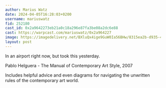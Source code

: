 ```yaml
---
author: Marius Watz
date: 2024-04-05T16:28:03+0200
username: mariuswatz
fid: 252180
cast_id: 0x2a9642273eb21a0c18a296e87fa3be08a2dc6e88
cast: https://warpcast.com/mariuswatz/0x2a964227
image: https://imagedelivery.net/BXluQx4ige9GuW0Ia56BHw/8315ea2b-d935-423a-cf8d-5afc5d922d00/original
layout: post
---
```

In an airport right now, but took this yesterday.  
  
Pablo Helguera - The Manual of Contemporary Art Style, 2007  
  
Includes helpful advice and even diagrams for navigating the unwritten rules of the contemporary art world.  

<img src='https://imagedelivery.net/BXluQx4ige9GuW0Ia56BHw/8315ea2b-d935-423a-cf8d-5afc5d922d00/original' alt='' referrerpolicy='no-referrer'/>
<img src='https://imagedelivery.net/BXluQx4ige9GuW0Ia56BHw/38bef43b-e38e-4e6f-e053-9ecf8228cd00/original' alt='' referrerpolicy='no-referrer'/>